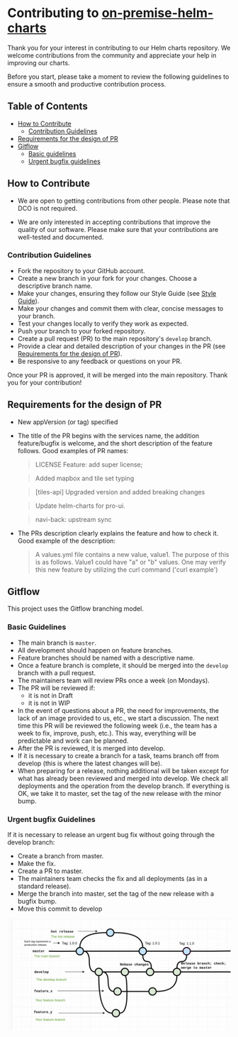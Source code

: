 # Contributing to [on-premise-helm-charts](https://github.com/2gis/on-premise-helm-charts/tree/master)

Thank you for your interest in contributing to our Helm charts repository. We welcome contributions from the community and appreciate your help in improving our charts.

Before you start, please take a moment to review the following guidelines to ensure a smooth and productive contribution process.

## Table of Contents

- [How to Contribute](#how-to-contribute)
  - [Contribution Guidelines](#contribution-guidelines)
- [Requirements for the design of PR](#requirements-for-the-design-of-pr)
- [Gitflow](#gitflow)
  - [Basic guidelines](#basic-guidelines)
  - [Urgent bugfix guidelines](#urgent-bugfix-guidelines)

## How to Contribute

- We are open to getting contributions from other people. Please note that DCO is not required.

- We are only interested in accepting contributions that improve the quality of our software. Please make sure that your contributions are well-tested and documented.

### Contribution Guidelines

- Fork the repository to your GitHub account.
- Create a new branch in your fork for your changes. Choose a descriptive branch name.
- Make your changes, ensuring they follow our Style Guide (see [Style Guide](styleguide.md)).
- Make your changes and commit them with clear, concise messages to your branch.
- Test your changes locally to verify they work as expected.
- Push your branch to your forked repository.
- Create a pull request (PR) to the main repository's `develop` branch.
- Provide a clear and detailed description of your changes in the PR (see [Requirements for the design of PR](#requirements-for-the-design-of-pr)).
- Be responsive to any feedback or questions on your PR.

Once your PR is approved, it will be merged into the main repository. Thank you for your contribution!

## Requirements for the design of PR

- New appVersion (or tag) specified
- The title of the PR begins with the services name, the addition feature/bugfix is welcome, and the short description of the feature follows. Good examples of PR names:
  > LICENSE Feature: add super license;

  > Added mapbox and tile set typing

  > [tiles-api] Upgraded version and added breaking changes

  > Update helm-charts for pro-ui.

  > navi-back: upstream sync
- The PRs description clearly explains the feature and how to check it.
Good example of the description:

  > A values.yml file contains a new value, value1. The purpose of this is as follows. Value1 could have "a" or "b" values. One may verify this new feature by utilizing the curl command ('curl example')

## Gitflow

This project uses the Gitflow branching model.

### Basic Guidelines

- The main branch is `master`.
- All development should happen on feature branches.
- Feature branches should be named with a descriptive name.
- Once a feature branch is complete, it should be merged into the `develop` branch with a pull request.
- The maintainers team will review PRs once a week (on Mondays).
- The PR will be reviewed if:
  - it is not in Draft
  - it is not in WIP
- In the event of questions about a PR, the need for improvements, the lack of an image provided to us, etc., we start a discussion. The next time this PR will be reviewed the following week (i.e., the team has a week to fix, improve, push, etc.). This way, everything will be predictable and work can be planned.
- After the PR is reviewed, it is merged into develop.
- If it is necessary to create a branch for a task, teams branch off from develop (this is where the latest changes will be).
- When preparing for a release, nothing additional will be taken except for what has already been reviewed and merged into develop. We check all deployments and the operation from the develop branch. If everything is OK, we take it to master, set the tag of the new release with the minor bump.

### Urgent bugfix Guidelines

If it is necessary to release an urgent bug fix without going through the develop branch:

- Create a branch from master.
- Make the fix.
- Create a PR to master.
- The maintainers team checks the fix and all deployments (as in a standard release).
- Merge the branch into master, set the tag of the new release with a bugfix bump.
- Move this commit to develop

![GitFlow](GitFlow.png)
